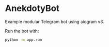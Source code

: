 # AnekdotyBot

Example modular Telegram bot using aiogram v3.

Run the bot with:

```bash
python -m app.run
```
